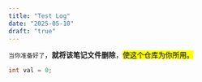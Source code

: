```yaml
---
title: "Test Log"
date: "2025-05-10"
draft: "true"
---
```



`当你准备好了`，**就将该笔记文件删除**，<mark>使这个仓库为你所用。</mark>

```Java
int val = 0;
```